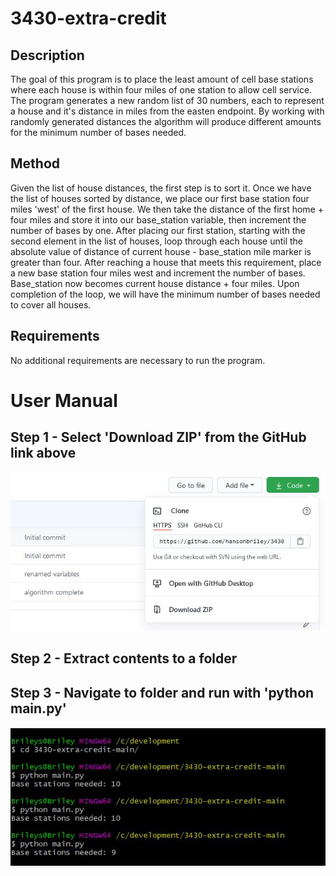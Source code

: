 # 3430-extra-credit

## Description
The goal of this program is to place the least amount of cell base stations where each house is within four miles of one station to allow cell service. The program generates a new random list of 30 numbers, each to represent a house and it's distance in miles from the easten endpoint. By working with randomly generated distances the algorithm will produce different amounts for the minimum number of bases needed. 

## Method
Given the list of house distances, the first step is to sort it. Once we have the list of houses sorted by distance, we place our first base station four miles 'west' of the first house. We then take the distance of the first home + four miles and store it into our base_station variable, then increment the number of bases by one. After placing our first station, starting with the second element in the list of houses, loop through each house until the absolute value of distance of current house - base_station mile marker is greater than four. After reaching a house that meets this requirement, place a new base station four miles west and increment the number of bases. Base_station now becomes current house distance + four miles. Upon completion of the loop, we will have the minimum number of bases needed to cover all houses. 

## Requirements
No additional requirements are necessary to run the program. 

# User Manual
## Step 1 - Select 'Download ZIP' from the GitHub link above
![image of zip](https://github.com/hansonbriley/3430-extra-credit/blob/main/images/zip.jpg)
## Step 2 - Extract contents to a folder

## Step 3 - Navigate to folder and run with 'python main.py'
![navigate and run](https://github.com/hansonbriley/3430-extra-credit/blob/main/images/nav-run.JPG)
